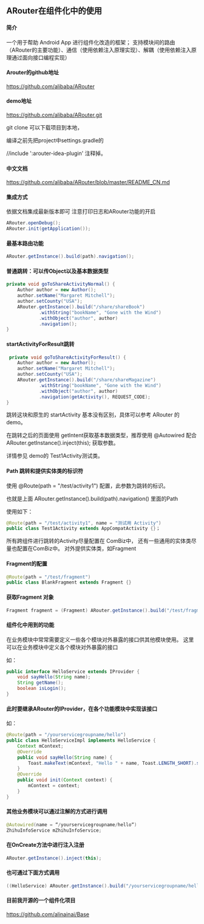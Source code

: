 ## ARouter在组件化中的使用

#### 简介
一个用于帮助 Android App 进行组件化改造的框架；
支持模块间的路由（ARouter的主要功能）、通信（使用依赖注入原理实现）、解耦（使用依赖注入原理通过面向接口编程实现）

#### Arouter的github地址
https://github.com/alibaba/ARouter

#### demo地址
https://github.com/alibaba/ARouter.git

git clone 可以下载项目到本地，

编译之前先把project中settings.gradle的

//include ':arouter-idea-plugin' 注释掉。

#### 中文文档
https://github.com/alibaba/ARouter/blob/master/README_CN.md

#### 集成方式

依据文档集成最新版本即可
注意打印日志和ARouter功能的开启
```java
ARouter.openDebug();
ARouter.init(getApplication());
```
#### 最基本路由功能
```java
ARouter.getInstance().build(path).navigation();
```

#### 普通跳转：可以传Object以及基本数据类型

```java
private void goToShareActivityNormal() {
    Author author = new Author();
    author.setName("Margaret Mitchell");
    author.setCounty("USA");
    ARouter.getInstance().build("/share/shareBook")
            .withString("bookName", "Gone with the Wind")
            .withObject("author", author)
            .navigation();
}
```

#### startActivityForResult跳转

```java
 private void goToShareActivityForResult() {
    Author author = new Author();
    author.setName("Margaret Mitchell");
    author.setCounty("USA");
    ARouter.getInstance().build("/share/shareMagazine")
            .withString("bookName", "Gone with the Wind")
            .withObject("author", author)
            .navigation(getActivity(), REQUEST_CODE);
}
```

跳转这块和原生的 startActivity 基本没有区别，具体可以参考 ARouter 的 demo。

在跳转之后的页面使用 getIntent获取基本数据类型，推荐使用 @Autowired 配合 ARouter.getInstance().inject(this); 获取参数。

详情参见 demo的 Test1Activity测试类。

#### Path 跳转和提供实体类的标识符

使用 @Route(path = "/test/activity1") 配置，此参数为跳转的标识。

也就是上面 ARouter.getInstance().build(path).navigation() 里面的Path

使用如下：

```java
@Route(path = "/test/activity1", name = "测试用 Activity")
public class Test1Activity extends AppCompatActivity {}；
```
所有跨组件进行跳转的Activity尽量配置在 ComBiz中，
还有一些通用的实体类尽量也配置在ComBiz中。
对外提供实体类，如Fragment

#### Fragment的配置
```java
@Route(path = "/test/fragment")
public class BlankFragment extends Fragment {}
```
#### 获取Fragment 对象
```java
Fragment fragment = (Fragment) ARouter.getInstance().build("/test/fragment").navigation();
```
#### 组件化中用到的功能

在业务模块中常常需要定义一些各个模块对外暴露的接口供其他模块使用。
这里可以在业务模块中定义各个模块对外暴露的接口

如：

```java
public interface HelloService extends IProvider { 
    void sayHello(String name);
    String getName();
    boolean isLogin();
}
```
#### 此时要继承ARouter的IProvider，在各个功能模块中实现该接口
如：
```java
@Route(path = "/yourservicegroupname/hello")
public class HelloServiceImpl implements HelloService {
    Context mContext;
    @Override    
    public void sayHello(String name) {        
        Toast.makeText(mContext, "Hello " + name, Toast.LENGTH_SHORT).show();     
    }      
    @Override   
    public void init(Context context) {      
        mContext = context; 
    }
}
```

#### 其他业务模块可以通过注解的方式进行调用

```java
@Autowired(name = “/yourservicegroupname/hello“)
ZhihuInfoService mZhihuInfoService;
```

#### 在OnCreate方法中进行注入注册
```java
ARouter.getInstance().inject(this);
```
#### 也可通过下面方式调用
```java
((HelloService) ARouter.getInstance().build("/yourservicegroupname/hello").navigation()).sayHello("mike");
```
#### 目前我开源的一个组件化项目
https://github.com/alinainai/Base
